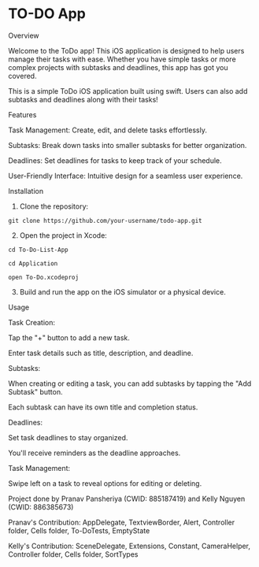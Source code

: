 # TO-DO App

Overview

Welcome to the ToDo app! This iOS application is designed to help users manage their tasks with ease. Whether you have simple tasks or more complex projects with subtasks and deadlines, this app has got you covered.

This is a simple ToDo iOS application built using swift. Users can also add subtasks and deadlines along with their tasks!

Features

Task Management: Create, edit, and delete tasks effortlessly.

Subtasks: Break down tasks into smaller subtasks for better organization.

Deadlines: Set deadlines for tasks to keep track of your schedule.

User-Friendly Interface: Intuitive design for a seamless user experience.

Installation

1. Clone the repository:

`git clone https://github.com/your-username/todo-app.git`

2. Open the project in Xcode:

`cd To-Do-List-App`

`cd Application`

`open To-Do.xcodeproj`

3. Build and run the app on the iOS simulator or a physical device.

Usage

Task Creation:

Tap the "+" button to add a new task.

Enter task details such as title, description, and deadline.

Subtasks:

When creating or editing a task, you can add subtasks by tapping the "Add Subtask" button.

Each subtask can have its own title and completion status.

Deadlines:

Set task deadlines to stay organized.

You'll receive reminders as the deadline approaches.

Task Management:

Swipe left on a task to reveal options for editing or deleting.

Project done by Pranav Pansheriya (CWID: 885187419) and Kelly Nguyen (CWID: 886385673)

Pranav's Contribution: AppDelegate, TextviewBorder, Alert, Controller folder, Cells folder, To-DoTests, EmptyState

Kelly's Contribution: SceneDelegate, Extensions, Constant, CameraHelper, Controller folder, Cells folder, SortTypes
